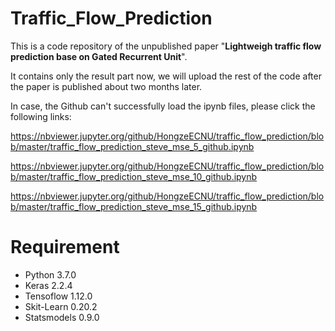# Traffic_Flow_Prediction

This is a code repository of the unpublished paper "**Lightweigh traffic flow prediction base on Gated Recurrent Unit**".

It contains only the result part now, we will upload the rest of the code after the paper is published about two months later.

In case, the Github can't successfully load the ipynb files, please click the following links:

https://nbviewer.jupyter.org/github/HongzeECNU/traffic_flow_prediction/blob/master/traffic_flow_prediction_steve_mse_5_github.ipynb

https://nbviewer.jupyter.org/github/HongzeECNU/traffic_flow_prediction/blob/master/traffic_flow_prediction_steve_mse_10_github.ipynb

https://nbviewer.jupyter.org/github/HongzeECNU/traffic_flow_prediction/blob/master/traffic_flow_prediction_steve_mse_15_github.ipynb

# Requirement

- Python 3.7.0
- Keras 2.2.4
- Tensoflow 1.12.0
- Skit-Learn 0.20.2
- Statsmodels 0.9.0
